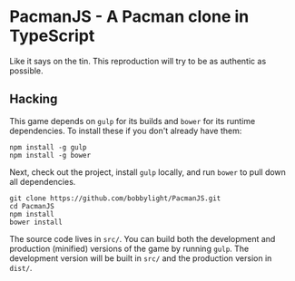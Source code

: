 PacmanJS - A Pacman clone in TypeScript
=======================================
Like it says on the tin.  This reproduction will try to be as authentic as
possible.

## Hacking
This game depends on `gulp` for its builds and `bower` for its runtime
dependencies.  To install these if you don't already have them:

    npm install -g gulp
    npm install -g bower

Next, check out the project, install `gulp` locally, and run `bower` to pull
down all dependencies.

    git clone https://github.com/bobbylight/PacmanJS.git
    cd PacmanJS
    npm install
    bower install

The source code lives in `src/`.  You can build both the development and
production (minified) versions of the game by running `gulp`.  The development
version will be built in `src/` and the production version in `dist/`.
